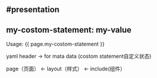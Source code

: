 #presentation
---
my-costom-statement: my-value
---
Usage:
{{ page.my-costom-statement }}

yaml header -> for mata data (costom statement自定义状态)

page（页面） <- layout（样式） <- include(组件）